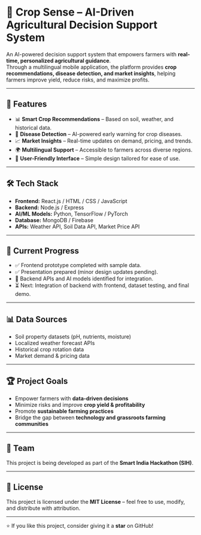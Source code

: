 # 🌱 Crop Sense – AI-Driven Agricultural Decision Support System  

An AI-powered decision support system that empowers farmers with **real-time, personalized agricultural guidance**.  
Through a multilingual mobile application, the platform provides **crop recommendations, disease detection, and market insights**, helping farmers improve yield, reduce risks, and maximize profits.  

---

## 🚀 Features  
- 📊 **Smart Crop Recommendations** – Based on soil, weather, and historical data.  
- 🌾 **Disease Detection** – AI-powered early warning for crop diseases.  
- 📈 **Market Insights** – Real-time updates on demand, pricing, and trends.  
- 🌍 **Multilingual Support** – Accessible to farmers across diverse regions.  
- 📱 **User-Friendly Interface** – Simple design tailored for ease of use.  

---

## 🛠️ Tech Stack  
- **Frontend:** React.js / HTML / CSS / JavaScript  
- **Backend:** Node.js / Express  
- **AI/ML Models:** Python, TensorFlow / PyTorch  
- **Database:** MongoDB / Firebase  
- **APIs:** Weather API, Soil Data API, Market Price API  

---

## 📌 Current Progress  
- ✅ Frontend prototype completed with sample data.  
- ✅ Presentation prepared (minor design updates pending).  
- 🔄 Backend APIs and AI models identified for integration.  
- ⏳ Next: Integration of backend with frontend, dataset testing, and final demo.  

---

## 📊 Data Sources  
- Soil property datasets (pH, nutrients, moisture)  
- Localized weather forecast APIs  
- Historical crop rotation data  
- Market demand & pricing data  

---

## 🏆 Project Goals  
- Empower farmers with **data-driven decisions**  
- Minimize risks and improve **crop yield & profitability**  
- Promote **sustainable farming practices**  
- Bridge the gap between **technology and grassroots farming communities**  

---

## 👥 Team  
This project is being developed as part of the **Smart India Hackathon (SIH)**.  

---

## 📜 License  
This project is licensed under the **MIT License** – feel free to use, modify, and distribute with attribution.  

---

⭐ If you like this project, consider giving it a **star** on GitHub!  
